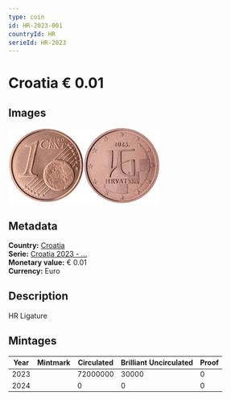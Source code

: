 ```yaml
---
type: coin
id: HR-2023-001
countryId: HR
serieId: HR-2023
---
```


# Croatia € 0.01

## Images

<img src="../../../Images/common-2007-001.webp" height="150" alt="Front image"><img src="Images/croatia-2023-001.webp" height="150" alt="Back image">

## Metadata

**Country:** [Croatia](../index.md)\
**Serie:** [Croatia 2023 - ...](index.md)\
**Monetary value:** € 0.01\
**Currency:** Euro

## Description

HR Ligature

## Mintages

| Year | Mintmark | Circulated | Brilliant Uncirculated | Proof |
| ---- | -------- | ---------- | ---------------------- | ----- |
| 2023 |          | 72000000   | 30000                  | 0     |
| 2024 |          | 0          | 0                      | 0     |
